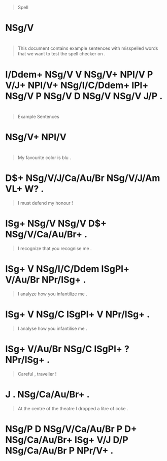 > Spell
# NSg/V
>
#
> This    document contains example sentences with misspelled words  that          we   want  to test  the spell checker on  .
# I/Ddem+ NSg/V    V        NSg/V+  NPl/V     P    V/J+       NPl/V+ NSg/I/C/Ddem+ IPl+ NSg/V P  NSg/V D   NSg/V NSg/V   J/P .
>
#
> Example Sentences
# NSg/V+  NPl/V
>
#
> My  favourite        color      is  blu .
# D$+ NSg/V/J/Ca/Au/Br NSg/V/J/Am VL+ W?  .
> I    must  defend my  honour          !
# ISg+ NSg/V NSg/V  D$+ NSg/V/Ca/Au/Br+ .
> I    recognize that         you    recognise me       .
# ISg+ V         NSg/I/C/Ddem ISgPl+ V/Au/Br   NPr/ISg+ .
> I    analyze how   you    infantilize me       .
# ISg+ V       NSg/C ISgPl+ V           NPr/ISg+ .
> I    analyse how   you    infantilise me       .
# ISg+ V/Au/Br NSg/C ISgPl+ ?           NPr/ISg+ .
> Careful , traveller     !
# J       . NSg/Ca/Au/Br+ .
> At    the centre         of the theatre       I    dropped a   litre        of coke   .
# NSg/P D   NSg/V/Ca/Au/Br P  D+  NSg/Ca/Au/Br+ ISg+ V/J     D/P NSg/Ca/Au/Br P  NPr/V+ .
